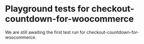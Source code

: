 # Playground tests for checkout-countdown-for-woocommerce
We are still awaiting the first test run for checkout-countdown-for-woocommerce.
